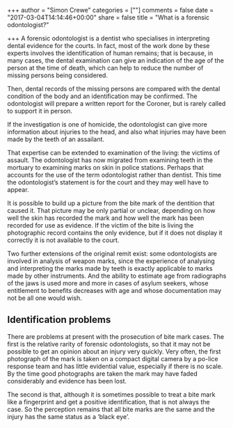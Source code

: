 +++
author = "Simon Crewe"
categories = [""]
comments = false
date = "2017-03-04T14:14:46+00:00"
share = false
title = "What is a forensic odontologist?"

+++
A forensic odontologist is a dentist who specialises in interpreting dental evidence for the courts. In fact, most of the work done by these experts involves the identification of human remains; that is because, in many cases, the dental examination can give an indication of the age of the person at the time of death, which can help to reduce the number of missing persons being considered.

Then, dental records of the missing persons are compared with the dental condition of the body and an identification may be confirmed. The odontologist will prepare a written report for the Coroner, but is rarely called to support it in person.

If the investigation is one of homicide, the odontologist can give more information about injuries to the head, and also what injuries may have been made by the teeth of an assailant.

That expertise can be extended to examination of the living: the victims of assault. The odontologist has now migrated from examining teeth in the mortuary to examining marks on skin in police stations. Perhaps that accounts for the use of the term odontologist rather than dentist. This time the odontologist’s statement is for the court and they may well have to appear.

It is possible to build up a picture from the bite mark of the dentition that caused it. That picture may be only partial or unclear, depending on how well the skin has recorded the mark and how well the mark has been recorded for use as evidence. If the victim of the bite is living the photographic record contains the only evidence, but if it does not display it correctly it is not available to the court.

Two further extensions of the original remit exist: some odontologists are involved in analysis of weapon marks, since the experience of analysing and interpreting the marks made by teeth is exactly applicable to marks made by other instruments. And the ability to estimate age from radiographs of the jaws is used more and more in cases of asylum seekers, whose entitlement to benefits decreases with age and whose documentation may not be all one would wish.

## Identification problems

There are problems at present with the prosecution of bite mark cases. The first is the relative rarity of forensic odontologists, so that it may not be possible to get an opinion about an injury very quickly. Very often, the first photograph of the mark is taken on a compact digital camera by a po-lice response team and has little evidential value, especially if there is no scale. By the time good photographs are taken the mark may have faded considerably and evidence has been lost.

The second is that, although it is sometimes possible to treat a bite mark like a fingerprint and get a positive identification, that is not always the case. So the perception remains that all bite marks are the same and the injury has the same status as a ‘black eye’.